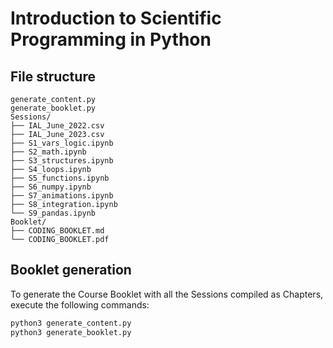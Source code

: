 # Introduction to Scientific Programming in Python

## File structure 
```
generate_content.py
generate_booklet.py
Sessions/
├── IAL_June_2022.csv
├── IAL_June_2023.csv
├── S1_vars_logic.ipynb
├── S2_math.ipynb
├── S3_structures.ipynb
├── S4_loops.ipynb
├── S5_functions.ipynb
├── S6_numpy.ipynb
├── S7_animations.ipynb
├── S8_integration.ipynb
└── S9_pandas.ipynb
Booklet/
├── CODING_BOOKLET.md
└── CODING_BOOKLET.pdf
```

## Booklet generation

To generate the Course Booklet with all the Sessions compiled as Chapters, execute the following commands:

```sh
python3 generate_content.py
python3 generate_booklet.py 
```

